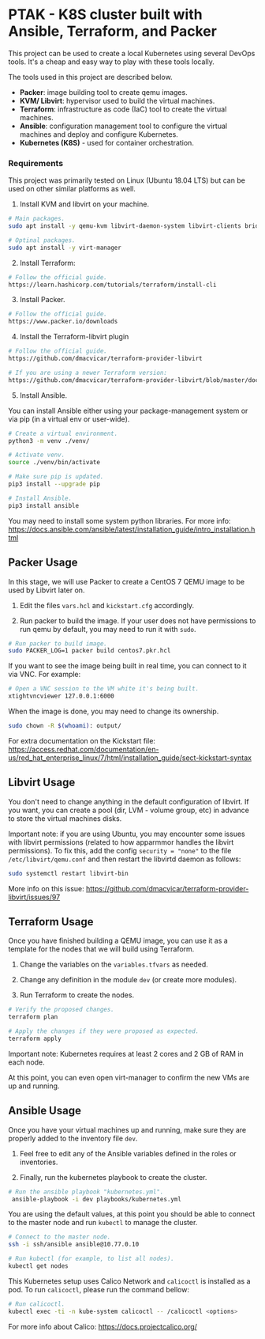 # PTAK  - K8S cluster built with Ansible, Terraform, and Packer

This project can be used to create a local Kubernetes using several DevOps tools.
It's a cheap and easy way to play with these tools locally.

The tools used in this project are described below.

- **Packer**: image building tool to create qemu images. 
- **KVM/ Libvirt**: hypervisor used to build the virtual machines.
- **Terraform**: infrastructure as code (IaC) tool to create the virtual machines.
- **Ansible**: configuration management tool to configure the virtual machines and deploy and configure Kubernetes.
- **Kubernetes (K8S)** - used for container orchestration.

### Requirements

This project was primarily tested on Linux (Ubuntu 18.04 LTS) but can be used on other similar platforms as well.

1. Install KVM and libvirt on your machine.

```bash
# Main packages.
sudo apt install -y qemu-kvm libvirt-daemon-system libvirt-clients bridge-utils

# Optinal packages.
sudo apt install -y virt-manager
```

2. Install Terraform:

```bash
# Follow the official guide.
https://learn.hashicorp.com/tutorials/terraform/install-cli
```

3. Install Packer.

```bash
# Follow the official guide.
https://www.packer.io/downloads
```

4. Install the Terraform-libvirt plugin

```bash
# Follow the official guide.
https://github.com/dmacvicar/terraform-provider-libvirt

# If you are using a newer Terraform version:
https://github.com/dmacvicar/terraform-provider-libvirt/blob/master/docs/migration-13.md
```

5. Install Ansible.

You can install Ansible either using your package-management system or via pip (in a virtual env or user-wide).

```bash
# Create a virtual environment.
python3 -m venv ./venv/

# Activate venv.
source ./venv/bin/activate

# Make sure pip is updated.
pip3 install --upgrade pip

# Install Ansible.
pip3 install ansible
```
You may need to install some system python libraries. For more info:
https://docs.ansible.com/ansible/latest/installation_guide/intro_installation.html

## Packer Usage

In this stage, we will use Packer to create a CentOS 7 QEMU image to be used by Libvirt later on.

1. Edit the files `vars.hcl` and `kickstart.cfg` accordingly.

2. Run packer to build the image. If your user does not have permissions to run
qemu by default, you may need to run it with `sudo`.

```bash
# Run packer to build image.
sudo PACKER_LOG=1 packer build centos7.pkr.hcl
```

If you want to see the image being built in real time, you can connect to it via 
VNC. For example:

```bash
# Open a VNC session to the VM white it's being built.
xtightvncviewer 127.0.0.1:6000
```

When the image is done, you may need to change its ownership.

```bash
sudo chown -R $(whoami): output/
```

For extra documentation on the Kickstart file:
https://access.redhat.com/documentation/en-us/red_hat_enterprise_linux/7/html/installation_guide/sect-kickstart-syntax

## Libvirt Usage

You don't need to change anything in the default configuration of libvirt. If you want,
you can create a pool (dir, LVM - volume group, etc) in advance to store the virtual machines
disks.

Important note: if you are using Ubuntu, you may encounter some issues with libvirt
permissions (related to how apparmmor handles the libvirt permissions).
To fix this, add the config `security = "none"` to the file `/etc/libvirt/qemu.conf`
and then restart the libvirtd daemon as follows:

```bash
sudo systemctl restart libvirt-bin
```

More info on this issue: https://github.com/dmacvicar/terraform-provider-libvirt/issues/97

## Terraform Usage

Once you have finished building a QEMU image, you can use it as a template for the
nodes that we will build using Terraform.

1. Change the variables on the `variables.tfvars` as needed.

2. Change any definition in the module `dev` (or create more modules).

3. Run Terraform to create the nodes.

```bash
# Verify the proposed changes.
terraform plan

# Apply the changes if they were proposed as expected.
terraform apply
```

Important note: Kubernetes requires at least 2 cores and 2 GB of RAM in each node.

At this point, you can even open virt-manager to confirm the new VMs are up and
running.

## Ansible Usage

Once you have your virtual machines up and running, make sure they are properly
added to the inventory file `dev`.

1. Feel free to edit any of the Ansible variables defined in the roles or
inventories.

2. Finally, run the kubernetes playbook to create the cluster.

```bash
# Run the ansible playbook "kubernetes.yml".
 ansible-playbook -i dev playbooks/kubernetes.yml
```

You are using the default values, at this point you should be able to connect to
the master node and run `kubectl` to manage the cluster. 

```bash
# Connect to the master node.
ssh -i ssh/ansible ansible@10.77.0.10

# Run kubectl (for example, to list all nodes).
kubectl get nodes
```


This Kubernetes setup uses Calico Network and `calicoctl` is installed as a pod.
To run `calicoctl`, please run the command bellow:

```bash
# Run calicoctl.
kubectl exec -ti -n kube-system calicoctl -- /calicoctl <options>
```

For more info about Calico: https://docs.projectcalico.org/